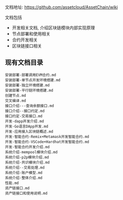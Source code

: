 
文档地址:  https://github.com/assetcloud/AssetChain/wiki


文档包括
 * 开发相关文档, 介绍区块链模块内部实现原理
 * 节点部署和使用相关
 * 合约开发相关
 * 区块链接口相关


## 现有文档目录


```
安装部署-部署调用EVM合约.md
安装部署-单节点开发环境搭建.md
安装部署-独立环境搭建.md
安装部署-平行链环境搭建.md
创建节点.md
交叉编译.md
接口介绍---查询余额接口.md
接口介绍--接口约定.md
接口约定-交易接口.md
开发-dapp开发介绍.md
开发-Go语言DApp开发.md
开发-应用接入区块链概述.md
开发-智能合约-Remix+Metamask开发智能合约.md
开发-智能合约-VSCode+Hardhat开发智能合约.md
开发-智能合约开发介绍.md
系统介绍-mempool模块介绍.md
系统介绍-p2p模块介绍.md
系统介绍-共识模块介绍.md
系统介绍--交易处理.md
系统介绍-账户模型.md
系统介绍-整体介绍.md
性能.md
资产链接口.md
资产链接口和使用说明.md
```

